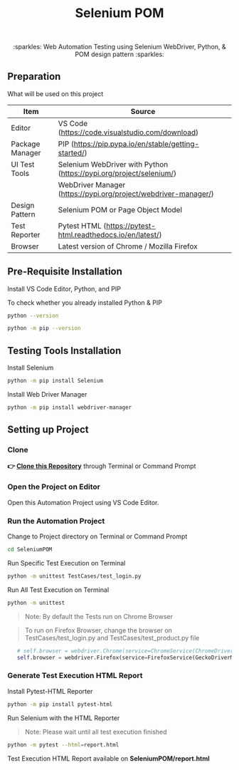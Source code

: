 <h1 align="center">Selenium POM</h1></br>

<p align="center">
:sparkles: Web Automation Testing using Selenium WebDriver, Python, &amp; POM design pattern :sparkles:
</p>

## Preparation

What will be used on this project


| Item           | Source                                                         |
| -------------- | ------------------------------------------------------------ |
| Editor         | VS Code (https://code.visualstudio.com/download) |
| Package Manager| PIP (https://pip.pypa.io/en/stable/getting-started/) |
| UI Test Tools  | Selenium WebDriver with Python (https://pypi.org/project/selenium/) |
|                | WebDriver Manager (https://pypi.org/project/webdriver-manager/) |
| Design Pattern | Selenium POM or Page Object Model |
| Test Reporter  | Pytest HTML (https://pytest-html.readthedocs.io/en/latest/) |
| Browser        | Latest version of Chrome / Mozilla Firefox  |

## Pre-Requisite Installation

Install VS Code Editor, Python, and PIP

To check whether you already installed Python & PIP

```Bash
python --version
```
```Bash
python -m pip --version 
```

## Testing Tools Installation

Install Selenium

```Bash
python -m pip install Selenium
```

Install Web Driver Manager

```Bash
python -m pip install webdriver-manager
```

## Setting up Project

### Clone

**👉 [Clone this Repository](https://github.com/Fatimazza/SeleniumPOM/)** through Terminal or Command Prompt

### Open the Project on Editor

Open this Automation Project using VS Code Editor.

### Run the Automation Project 

Change to Project directory on Terminal or Command Prompt

```Bash
cd SeleniumPOM
```

Run Specific Test Execution on Terminal

```Bash
python -m unittest TestCases/test_login.py
```

Run All Test Execution on Terminal

```Bash
python -m unittest
```

> Note: By default the Tests run on Chrome Browser

> To run on Firefox Browser, change the browser on TestCases/test_login.py and TestCases/test_product.py file

```Python
   # self.browser = webdriver.Chrome(service=ChromeService(ChromeDriverManager().install()))
   self.browser = webdriver.Firefox(service=FirefoxService(GeckoDriverManager().install()))
```

### Generate Test Execution HTML Report

Install Pytest-HTML Reporter

```Bash
python -m pip install pytest-html
```

Run Selenium with the HTML Reporter

> Note: Please wait until all test execution finished

```Bash
python -m pytest --html=report.html
```

Test Execution HTML Report available on <b> SeleniumPOM/report.html </b>

